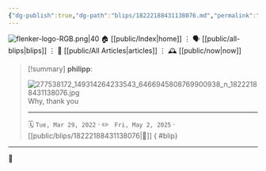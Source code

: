 ```yaml
---
{"dg-publish":true,"dg-path":"blips/18222188431138076.md","permalink":"/blips/18222188431138076/","title":"philipp on instagram @ 2022-03-29"}
---
```



<div class="transclusion internal-embed is-loaded"><div class="markdown-embed">




![flenker-logo-RGB.png|40](/img/user/attachments/flenker-logo-RGB.png)
🏠 [[public/Index\|home]]  ⋮ 🗣️ [[public/all-blips\|blips]] ⋮  📝 [[public/All Articles\|articles]]  ⋮ 🕰️ [[public/now\|now]]


</div></div>


> [!summary] **philipp**:
>
> ![277538172_149314264233543_6466945808769900938_n_18222188431138076.jpg](/img/user/attachments/277538172_149314264233543_6466945808769900938_n_18222188431138076.jpg)
> Why, thank you
> - - -
>
> 🗓️ <code>Tue, Mar 29, 2022</code>  · ✏️ <code> Fri, May 2, 2025</code>  · [[public/blips/18222188431138076\|🔗]]
{ #blip}


- - -

 👾
